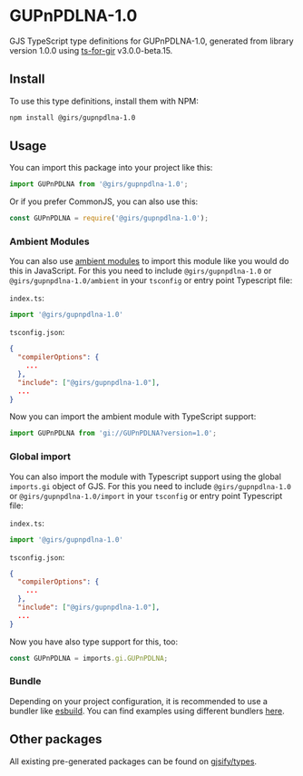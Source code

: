 
# GUPnPDLNA-1.0

GJS TypeScript type definitions for GUPnPDLNA-1.0, generated from library version 1.0.0 using [ts-for-gir](https://github.com/gjsify/ts-for-gir) v3.0.0-beta.15.

## Install

To use this type definitions, install them with NPM:
```bash
npm install @girs/gupnpdlna-1.0
```

## Usage

You can import this package into your project like this:
```ts
import GUPnPDLNA from '@girs/gupnpdlna-1.0';
```

Or if you prefer CommonJS, you can also use this:
```ts
const GUPnPDLNA = require('@girs/gupnpdlna-1.0');
```

### Ambient Modules

You can also use [ambient modules](https://github.com/gjsify/ts-for-gir/tree/main/packages/cli#ambient-modules) to import this module like you would do this in JavaScript.
For this you need to include `@girs/gupnpdlna-1.0` or `@girs/gupnpdlna-1.0/ambient` in your `tsconfig` or entry point Typescript file:

`index.ts`:
```ts
import '@girs/gupnpdlna-1.0'
```

`tsconfig.json`:
```json
{
  "compilerOptions": {
    ...
  },
  "include": ["@girs/gupnpdlna-1.0"],
  ...
}
```

Now you can import the ambient module with TypeScript support: 

```ts
import GUPnPDLNA from 'gi://GUPnPDLNA?version=1.0';
```


### Global import

You can also import the module with Typescript support using the global `imports.gi` object of GJS.
For this you need to include `@girs/gupnpdlna-1.0` or `@girs/gupnpdlna-1.0/import` in your `tsconfig` or entry point Typescript file:

`index.ts`:
```ts
import '@girs/gupnpdlna-1.0'
```

`tsconfig.json`:
```json
{
  "compilerOptions": {
    ...
  },
  "include": ["@girs/gupnpdlna-1.0"],
  ...
}
```

Now you have also type support for this, too:

```ts
const GUPnPDLNA = imports.gi.GUPnPDLNA;
```

### Bundle

Depending on your project configuration, it is recommended to use a bundler like [esbuild](https://esbuild.github.io/). You can find examples using different bundlers [here](https://github.com/gjsify/ts-for-gir/tree/main/examples).

## Other packages

All existing pre-generated packages can be found on [gjsify/types](https://github.com/gjsify/types).

